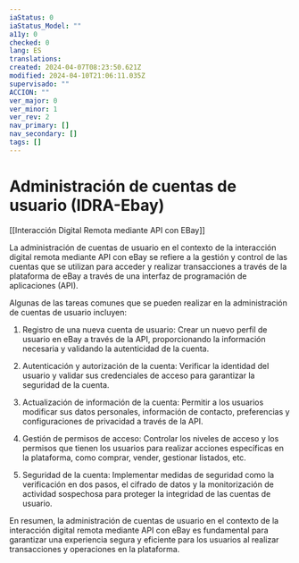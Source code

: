 ```yaml
---
iaStatus: 0
iaStatus_Model: ""
a11y: 0
checked: 0
lang: ES
translations: 
created: 2024-04-07T08:23:50.621Z
modified: 2024-04-10T21:06:11.035Z
supervisado: ""
ACCION: ""
ver_major: 0
ver_minor: 1
ver_rev: 2
nav_primary: []
nav_secondary: []
tags: []
---
```

# Administración de cuentas de usuario (IDRA-Ebay)

[[Interacción Digital Remota mediante API con EBay]]

La administración de cuentas de usuario en el contexto de la interacción digital remota mediante API con eBay se refiere a la gestión y control de las cuentas que se utilizan para acceder y realizar transacciones a través de la plataforma de eBay a través de una interfaz de programación de aplicaciones (API).

Algunas de las tareas comunes que se pueden realizar en la administración de cuentas de usuario incluyen:

1. Registro de una nueva cuenta de usuario: Crear un nuevo perfil de usuario en eBay a través de la API, proporcionando la información necesaria y validando la autenticidad de la cuenta.

2. Autenticación y autorización de la cuenta: Verificar la identidad del usuario y validar sus credenciales de acceso para garantizar la seguridad de la cuenta.

3. Actualización de información de la cuenta: Permitir a los usuarios modificar sus datos personales, información de contacto, preferencias y configuraciones de privacidad a través de la API.

4. Gestión de permisos de acceso: Controlar los niveles de acceso y los permisos que tienen los usuarios para realizar acciones específicas en la plataforma, como comprar, vender, gestionar listados, etc.

5. Seguridad de la cuenta: Implementar medidas de seguridad como la verificación en dos pasos, el cifrado de datos y la monitorización de actividad sospechosa para proteger la integridad de las cuentas de usuario.

En resumen, la administración de cuentas de usuario en el contexto de la interacción digital remota mediante API con eBay es fundamental para garantizar una experiencia segura y eficiente para los usuarios al realizar transacciones y operaciones en la plataforma.
